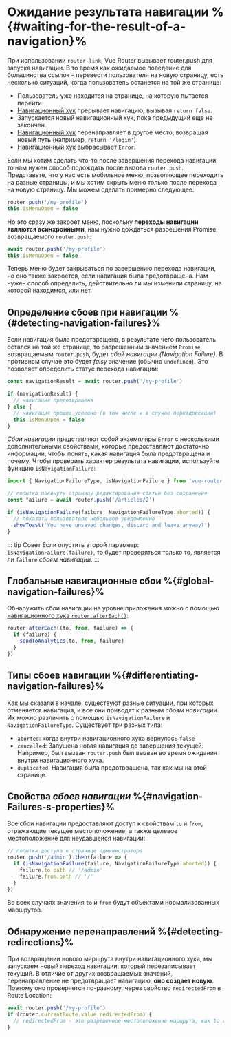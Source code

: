 # Ожидание результата навигации %{#waiting-for-the-result-of-a-navigation}%

<VueSchoolLink
  href="https://vueschool.io/lessons/vue-router-4-detecting-navigation-failures"
  title="Узнайте, как определить сбои при навигации"
/>

При использовании `router-link`, Vue Router вызывает router.push для запуска навигации. В то время как ожидаемое поведение для большинства ссылок - перевести пользователя на новую страницу, есть несколько ситуаций, когда пользователь останется на той же странице:

- Пользователь уже находится на странице, на которую пытается перейти.
- [Навигационный хук](./navigation-guards.md) прерывает навигацию, вызывая `return false`.
- Запускается новый навигационный хук, пока предыдущий еще не закончен.
- [Навигационный хук](./navigation-guards.md) перенаправляет в другое место, возвращая новый путь (например, `return '/login'`).
- [Навигационный хук](./navigation-guards.md) выбрасывает `Error`.

Если мы хотим сделать что-то после завершения перехода навигации, то нам нужен способ подождать после вызова `router.push`. Представьте, что у нас есть мобильное меню, позволяющее переходить на разные страницы, и мы хотим скрыть меню только после перехода на новую страницу. Мы можем сделать примерно следующее:

```js
router.push('/my-profile')
this.isMenuOpen = false
```

Но это сразу же закроет меню, поскольку **переходы навигации являются асинхронными**, нам нужно дождаться разрешения Promise, возвращаемого `router.push`:

```js
await router.push('/my-profile')
this.isMenuOpen = false
```

Теперь меню будет закрываться по завершению перехода навигации, но оно также закроется, если навигация была предотвращена. Нам нужен способ определить, действительно ли мы изменили страницу, на которой находимся, или нет.

## Определение сбоев при навигации %{#detecting-navigation-failures}%

Если навигация была предотвращена, в результате чего пользователь остался на той же странице, то разрешенным значением `Promise`, возвращаемым `router.push`, будет _сбой навигации (Navigation Failure)_. В противном случае это будет _falsy_ значение (обычно `undefined`). Это позволяет определить статус перехода навигации:

```js
const navigationResult = await router.push('/my-profile')

if (navigationResult) {
  // навигация предотвращена
} else {
  // навигация прошла успешно (в том числе и в случае переадресации)
  this.isMenuOpen = false
}
```

_Сбои навигации_ представляют собой экземпляры `Error` с несколькими дополнительными свойствами, которые предоставляют достаточно информации, чтобы понять, какая навигация была предотвращена и почему. Чтобы проверить характер результата навигации, используйте функцию `isNavigationFailure`:

```js
import { NavigationFailureType, isNavigationFailure } from 'vue-router'

// попытка покинуть страницу редактирования статьи без сохранения
const failure = await router.push('/articles/2')

if (isNavigationFailure(failure, NavigationFailureType.aborted)) {
  // показать пользователю небольшое уведомление
  showToast('You have unsaved changes, discard and leave anyway?')
}
```

::: tip Совет
Если опустить второй параметр: `isNavigationFailure(failure)`, то будет проверяться только то, является ли `failure` _сбоем навигации_.
:::

## Глобальные навигационные сбои %{#global-navigation-failures}%

Обнаружить сбои навигации на уровне приложения можно с помощью [навигационного хука `router.afterEach()`](./navigation-guards.md#Global-After-Hooks):

```ts
router.afterEach((to, from, failure) => {
  if (failure) {
    sendToAnalytics(to, from, failure)
  }
})
```

## Типы сбоев навигации %{#differentiating-navigation-failures}%

Как мы сказали в начале, существуют разные ситуации, при которых отменяется навигация, и все они приводят к разным _сбоям навигации_. Их можно различить с помощью `isNavigationFailure` и `NavigationFailureType`. Существует три разных типа:

- `aborted`: когда внутри навигационного хука вернулось `false`
- `cancelled`: Запущена новая навигация до завершения текущей. Например, был вызван `router.push` был вызван во время ожидания внутри навигационного хука.
- `duplicated`: Навигация была предотвращена, так как мы на этой странице.

## Свойства _сбоев навигации_ %{#navigation-Failures-s-properties}%

Все сбои навигации предоставляют доступ к свойствам `to` и `from`, отражающие текущее местоположение, а также целевое местоположение для неудавшейся навигации:

```js
// попытка доступа к странице администратора
router.push('/admin').then(failure => {
  if (isNavigationFailure(failure, NavigationFailureType.aborted)) {
    failure.to.path // '/admin'
    failure.from.path // '/'
  }
})
```

Во всех случаях значения `to` и `from` будут объектами нормализованных маршрутов.

## Обнаружение перенаправлений %{#detecting-redirections}%

При возвращении нового маршрута внутри навигационного хука, мы запускаем новый переход навигации, который перезаписывает текущий. В отличие от других возвращаемых значений, перенаправление не предотвращает навигацию, **оно создает новую**. Поэтому оно проверяется по-разному, через свойство `redirectedFrom` в Route Location:

```js
await router.push('/my-profile')
if (router.currentRoute.value.redirectedFrom) {
  // redirectedFrom - это разрешенное местоположение маршрута, как to и from в навигационных хуках
}
```
